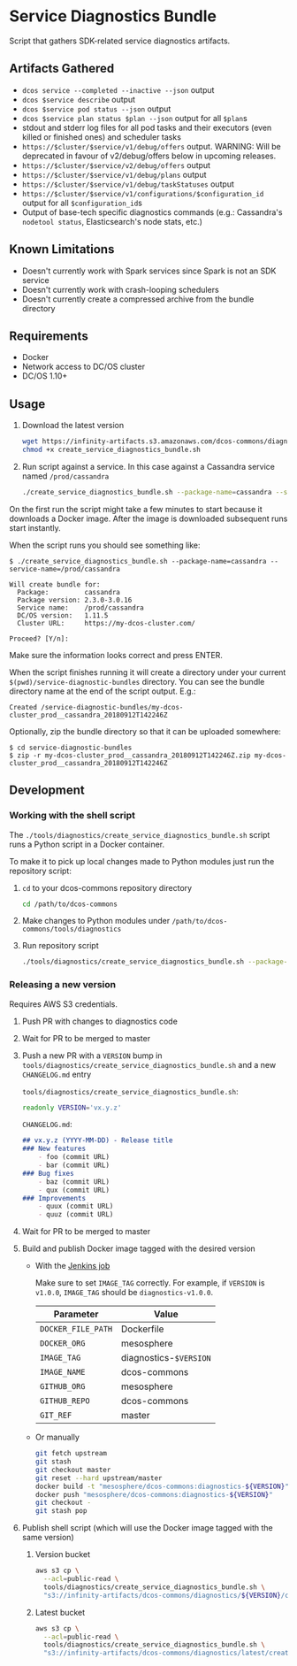 # Service Diagnostics Bundle

Script that gathers SDK-related service diagnostics artifacts.

## Artifacts Gathered

- `dcos service --completed --inactive --json` output
- `dcos $service describe` output
- `dcos $service pod status --json` output
- `dcos $service plan status $plan --json` output for all `$plan`s
- stdout and stderr log files for all pod tasks and their executors (even killed
  or finished ones) and scheduler tasks
- `https://$cluster/$service/v1/debug/offers` output. WARNING: Will be deprecated in favour of
v2/debug/offers below in upcoming releases.
- `https://$cluster/$service/v2/debug/offers` output
- `https://$cluster/$service/v1/debug/plans` output
- `https://$cluster/$service/v1/debug/taskStatuses` output
- `https://$cluster/$service/v1/configurations/$configuration_id` output for all
  `$configuration_id`s
- Output of base-tech specific diagnostics commands (e.g.: Cassandra's `nodetool
  status`, Elasticsearch's node stats, etc.)

## Known Limitations

- Doesn't currently work with Spark services since Spark is not an SDK service
- Doesn't currently work with crash-looping schedulers
- Doesn't currently create a compressed archive from the bundle directory

## Requirements

- Docker
- Network access to DC/OS cluster
- DC/OS 1.10+

## Usage

1. Download the latest version

   ```bash
   wget https://infinity-artifacts.s3.amazonaws.com/dcos-commons/diagnostics/latest/create_service_diagnostics_bundle.sh
   chmod +x create_service_diagnostics_bundle.sh
   ```

1. Run script against a service. In this case against a Cassandra service named
   `/prod/cassandra`

   ```bash
   ./create_service_diagnostics_bundle.sh --package-name=cassandra --service-name=/prod/cassandra
   ```

On the first run the script might take a few minutes to start because it
downloads a Docker image. After the image is downloaded subsequent runs start
instantly.

When the script runs you should see something like:
```
$ ./create_service_diagnostics_bundle.sh --package-name=cassandra --service-name=/prod/cassandra

Will create bundle for:
  Package:         cassandra
  Package version: 2.3.0-3.0.16
  Service name:    /prod/cassandra
  DC/OS version:   1.11.5
  Cluster URL:     https://my-dcos-cluster.com/

Proceed? [Y/n]:
```

Make sure the information looks correct and press ENTER.

When the script finishes running it will create a directory under your current
`$(pwd)/service-diagnostic-bundles` directory. You can see the bundle directory
name at the end of the script output. E.g.:
```
Created /service-diagnostic-bundles/my-dcos-cluster_prod__cassandra_20180912T142246Z
```

Optionally, zip the bundle directory so that it can be uploaded somewhere:
```
$ cd service-diagnostic-bundles
$ zip -r my-dcos-cluster_prod__cassandra_20180912T142246Z.zip my-dcos-cluster_prod__cassandra_20180912T142246Z
```

## Development

### Working with the shell script
The `./tools/diagnostics/create_service_diagnostics_bundle.sh` script runs a
Python script in a Docker container.

To make it to pick up local changes made to Python modules just run the
repository script:

1. `cd` to your dcos-commons repository directory
   ```bash
   cd /path/to/dcos-commons
   ```

1. Make changes to Python modules under `/path/to/dcos-commons/tools/diagnostics`

1. Run repository script
   ```bash
   ./tools/diagnostics/create_service_diagnostics_bundle.sh --package-name=cassandra --service-name=/prod/cassandra
   ```

### Releasing a new version

Requires AWS S3 credentials.

1. Push PR with changes to diagnostics code

1. Wait for PR to be merged to master

1. Push a new PR with a `VERSION` bump in
   `tools/diagnostics/create_service_diagnostics_bundle.sh` and a new
   `CHANGELOG.md` entry

   `tools/diagnostics/create_service_diagnostics_bundle.sh`:
   ```bash
   readonly VERSION='vx.y.z'
   ```

   `CHANGELOG.md`:
   ```markdown
   ## vx.y.z (YYYY-MM-DD) - Release title
   ### New features
       - foo (commit URL)
       - bar (commit URL)
   ### Bug fixes
       - baz (commit URL)
       - qux (commit URL)
   ### Improvements
       - quux (commit URL)
       - quuz (commit URL)
   ```

1. Wait for PR to be merged to master

1. Build and publish Docker image tagged with the desired version

   - With the [Jenkins job](https://jenkins.mesosphere.com/service/jenkins/view/Infinity/job/infinity-tools/job/release-tools/job/build-docker-image)

     Make sure to set `IMAGE_TAG` correctly. For example, if `VERSION` is
     `v1.0.0`, `IMAGE_TAG` should be `diagnostics-v1.0.0`.

     | Parameter          | Value                  |
     | ------------------ | ---------------------- |
     | `DOCKER_FILE_PATH` | Dockerfile             |
     | `DOCKER_ORG`       | mesosphere             |
     | `IMAGE_TAG`        | diagnostics-`$VERSION` |
     | `IMAGE_NAME`       | dcos-commons           |
     | `GITHUB_ORG`       | mesosphere             |
     | `GITHUB_REPO`      | dcos-commons           |
     | `GIT_REF`          | master                 |

   - Or manually

     ```bash
     git fetch upstream
     git stash
     git checkout master
     git reset --hard upstream/master
     docker build -t "mesosphere/dcos-commons:diagnostics-${VERSION}" .
     docker push "mesosphere/dcos-commons:diagnostics-${VERSION}"
     git checkout -
     git stash pop
     ```

1. Publish shell script (which will use the Docker image tagged with the same version)

   1. Version bucket

      ```bash
      aws s3 cp \
        --acl=public-read \
        tools/diagnostics/create_service_diagnostics_bundle.sh \
        "s3://infinity-artifacts/dcos-commons/diagnostics/${VERSION}/create_service_diagnostics_bundle.sh"
      ```

   1. Latest bucket

      ```bash
      aws s3 cp \
        --acl=public-read \
        tools/diagnostics/create_service_diagnostics_bundle.sh \
        "s3://infinity-artifacts/dcos-commons/diagnostics/latest/create_service_diagnostics_bundle.sh"
      ```

